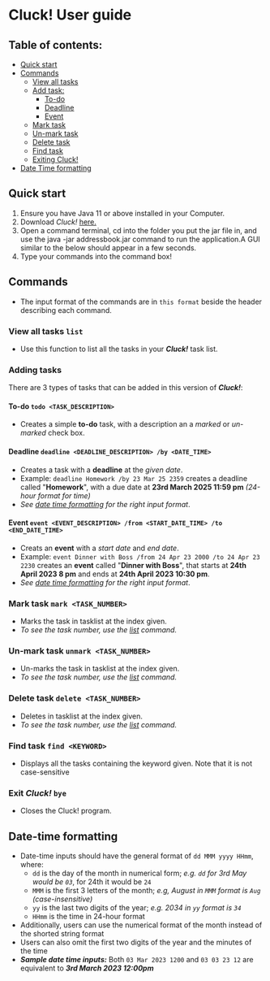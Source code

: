 # **Cluck!** User guide
## Table of contents:
- [Quick start](#quick-start)
- [Commands](#commands)
  - [View all tasks](#view-all-tasks-list)
  - [Add task:](#adding-tasks)
    - [To-do](#to-do-todo-taskdescription)
    - [Deadline](#deadline-deadline-deadlinedescription-by-datetime)
    - [Event](#event-event-eventdescription-from-startdatetime-to-enddatetime)
  - [Mark task](#mark-task-mark-tasknumber)
  - [Un-mark task](#un-mark-task-unmark-tasknumber)
  - [Delete task](#delete-task-delete-tasknumber)
  - [Find task](#find-task-find-keyword)
  - [Exiting Cluck!](#exit-cluck-bye)
- [Date Time formatting](#date-time-formatting)

## Quick start
1. Ensure you have Java 11 or above installed in your Computer.
2. Download _Cluck!_ [here.](https://github.com/ChickenChiang/ip/)
3. Open a command terminal, cd into the folder you put the jar file in, and use the java -jar addressbook.jar command to run the application.A GUI similar to the below should appear in a few seconds.
4. Type your commands into the command box!

## Commands
- The input format of the commands are in `this format` beside the header describing each command.

### View all tasks `list`
- Use this function to list all the tasks in your **_Cluck!_** task list.

### Adding tasks
There are 3 types of tasks that can be added in this version of **_Cluck!_**: 

#### To-do `todo <TASK_DESCRIPTION>`
- Creates a simple **to-do** task, with a description an a _marked_ or _un-marked_ check box.

#### Deadline  `deadline <DEADLINE_DESCRIPTION> /by <DATE_TIME>`
- Creates a task with a **deadline** at the _given date_. 
- Example: `deadline Homework /by 23 Mar 25 2359` creates a deadline called "**Homework**", with a due date at **23rd March 2025 11:59 pm** _(24-hour format for time)_
- _See [date time formatting](#date-time-formatting) for the right input format_.

#### Event `event <EVENT_DESCRIPTION> /from <START_DATE_TIME> /to <END_DATE_TIME>`
- Creats an **event** with a _start date_ and _end date_.
- Example: `event Dinner with Boss /from 24 Apr 23 2000 /to 24 Apr 23 2230` creates an **event** called "**Dinner with Boss**", that starts at **24th April 2023 8 pm** and ends at **24th April 2023 10:30 pm**.
- _See [date time formatting](#date-time-formatting) for the right input format_.

### Mark task `mark <TASK_NUMBER>`
- Marks the task in tasklist at the index given. 
- _To see the task number, use the [list](#view-all-tasks-list) command._

### Un-mark task `unmark <TASK_NUMBER>`
- Un-marks the task in tasklist at the index given.
- _To see the task number, use the [list](#view-all-tasks-list) command._

### Delete task `delete <TASK_NUMBER>`
- Deletes in tasklist at the index given. 
- _To see the task number, use the [list](#view-all-tasks-list) command._

### Find task `find <KEYWORD>`
- Displays all the tasks containing the keyword given. Note that it is not case-sensitive

### Exit **_Cluck!_** `bye`
- Closes the Cluck! program.

## Date-time formatting
- Date-time inputs should have the general format of `dd MMM yyyy HHmm`, where:
  - `dd` is the day of the month in numerical form; _e.g. `dd` for 3rd May would be `03`_, for 24th it would be `24`
  - `MMM` is the first 3 letters of the month; _e.g, August in `MMM` format is `Aug` (case-insensitive)_
  - `yy` is the last two digits of the year; _e.g. 2034 in `yy` format is `34`_
  - `HHmm` is the time in 24-hour format
- Additionally, users can use the numerical format of the month instead of the shorted string format
- Users can also omit the first two digits of the year and the minutes of the time
- **_Sample date time inputs:_** Both `03 Mar 2023 1200` and `03 03 23 12` are equivalent to **_3rd March 2023 12:00pm_**
